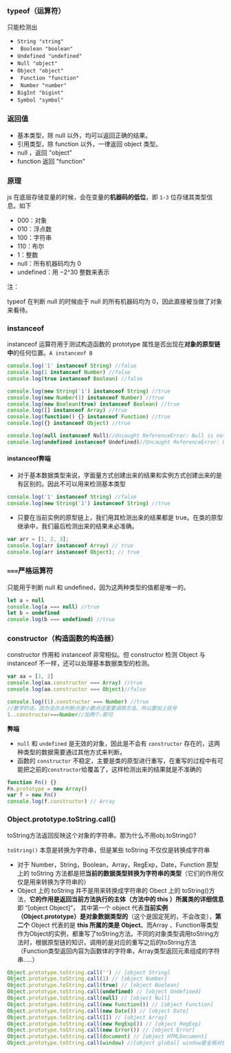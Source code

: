 

### typeof（运算符）

只能检测出


- `String "string"`
- ` Boolean "boolean"`  
- `Undefined "undefined"`
- `Null "object"`
- `Object "object"`
- ` Function "function"` 
- ` Number "number"` 
- `BigInt "bigint"`
- `Symbol "symbol"`


### 返回值

- 基本类型，除 null 以外，均可以返回正确的结果。
- 引用类型，除 function 以外，一律返回 object 类型。
- null ，返回 "object" 
- function 返回 "function"

### 原理

js 在底层存储变量的时候，会在变量的**机器码的低位**，即 `1-3` 位存储其类型信息。如下

- 000：对象
- 010：浮点数
- 100：字符串
- 110：布尔
- 1：整数
- null：所有机器码均为 0
- undefined：用 −2^30 整数来表示

注：

typeof 在判断 null 的时候由于 null 的所有机器码均为 0，因此直接被当做了对象来看待。

### instanceof

instanceof 运算符用于测试构造函数的 prototype 属性是否出现在**对象的原型链中**的任何位置。`A instanceof B`

```js
console.log('1' instanceof String) //false
console.log(1 instanceof Number) //false
console.log(true instanceof Boolean) //false

console.log(new String('1') instanceof String) //true
console.log(new Number(1) instanceof Number) //true
console.log(new Boolean(true) instanceof Boolean) //true
console.log([] instanceof Array) //true
console.log(function() {} instanceof Function) //true
console.log({} instanceof Object) //true

console.log(null instanceof Null)//Uncaught ReferenceError: Null is not defined
console.log(undefined instanceof Undefined)//Uncaught ReferenceError: Undefined is not defined
```

#### instanceof弊端

- 对于基本数据类型来说，字面量方式创建出来的结果和实例方式创建出来的是有区别的。因此不可以用来检测基本类型

```js
console.log('1' instanceof String) //false
console.log(new String('1') instanceof String) //true
```

- 只要在当前实例的原型链上，我们用其检测出来的结果都是 true。在类的原型继承中，我们最后检测出来的结果未必准确。

```js
var arr = [1, 2, 3]; 
console.log(arr instanceof Array) // true 
console.log(arr instanceof Object); // true
```

### `===`严格运算符

只能用于判断 null 和 undefined，因为这两种类型的值都是唯一的。

```js
let a = null
console.log(a === null) //true
let b = undefined
console.log(b === undefined) //true
```

### constructor（构造函数的构造器）

constructor 作用和 instanceof 非常相似。但 constructor 检测 Object 与 instanceof 不一样，还可以处理基本数据类型的检测。

```js
var aa = [1, 2]
console.log(aa.constructor === Array) //true
console.log(aa.constructor === Object)//false

console.log((1).constructor === Number) //true
//数字的话，因为没办法判断点是小数点还是要调用方法，所以要加上括号
1..constructor===Number//加两个.即可
```

**弊端**

- `null` 和 `undefined` 是无效的对象，因此是不会有 `constructor` 存在的，这两种类型的数据需要通过其他方式来判断。
- 函数的 `constructor` 不稳定，主要是类的原型进行重写，在重写的过程中有可能把之前的`constructor`给覆盖了，这样检测出来的结果就是不准确的

```js
function Fn() {} 
Fn.prototype = new Array() 
var f = new Fn() 
console.log(f.constructor) // Array
```

### Object.prototype.toString.call()

toString方法返回反映这个对象的字符串。那为什么不用obj.toString()?

`toString()` 本意是转换为字符串，但是某些 toString 不仅仅是转换成字符串

- 对于 Number，String，Boolean，Array，RegExp，Date，Function 原型上的 toString 方法都是把**当前的数据类型转换为字符串的类型**（它们的作用仅仅是用来转换为字符串的）
- Object 上的 toString 并不是用来转换成字符串的 Obect 上的 toString()方法，**它的作用是返回当前方法执行的主体（方法中的 this ）所属类的详细信息**即 “[object Object]”， 其中第一个 object 代表**当前实例（Object.prototype）是对象数据类型的**（这个是固定死的，不会改变），**第二个** Object 代表的是 **this 所属的类是 Object**。而Array 、Function等类型作为Object的实例，都重写了toString方法。不同的对象类型调用toString方法时，根据原型链的知识，调用的是对应的重写之后的toString方法（Function类型返回内容为函数体的字符串，Array类型返回元素组成的字符串.....）

```js
Object.prototype.toString.call('') // [object String]
Object.prototype.toString.call(1) // [object Number]
Object.prototype.toString.call(true) // [object Boolean]
Object.prototype.toString.call(undefined) // [object Undefined]
Object.prototype.toString.call(null) // [object Null]
Object.prototype.toString.call(new Function()) // [object Function]
Object.prototype.toString.call(new Date()) // [object Date]
Object.prototype.toString.call([]) // [object Array]
Object.prototype.toString.call(new RegExp()) // [object RegExp]
Object.prototype.toString.call(new Error()) // [object Error]
Object.prototype.toString.call(document) // [object HTMLDocument]
Object.prototype.toString.call(window) //[object global] window是全局对象global的引用
```
